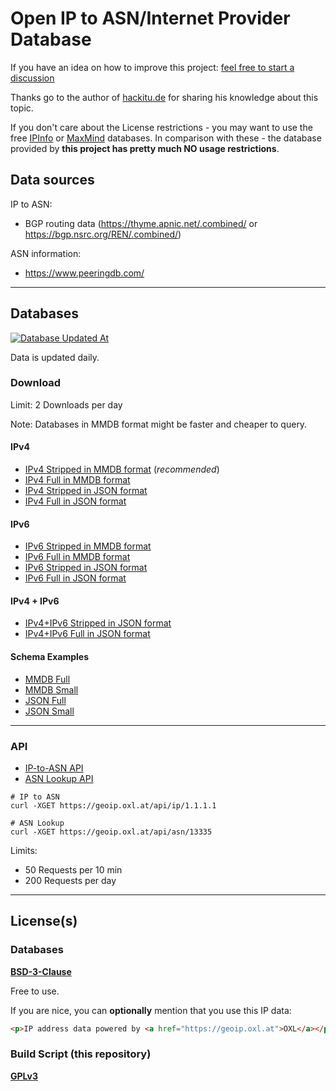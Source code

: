 # Open IP to ASN/Internet Provider Database

If you have an idea on how to improve this project: [feel free to start a discussion](https://github.com/O-X-L/geoip-asn/discussions)

Thanks go to the author of [hackitu.de](https://www.hackitu.de/geoip/) for sharing his knowledge about this topic.

If you don't care about the License restrictions - you may want to use the free [IPInfo](https://ipinfo.io/products/free-ip-database) or [MaxMind](https://dev.maxmind.com/geoip/geolite2-free-geolocation-data) databases. In comparison with these - the database provided by **this project has pretty much NO usage restrictions**.

## Data sources

IP to ASN:
* BGP routing data (https://thyme.apnic.net/.combined/ or https://bgp.nsrc.org/REN/.combined/)

ASN information:
* https://www.peeringdb.com/

----

## Databases

[![Database Updated At](https://geoip.oxl.at/file/updated.svg)](https://geoip.oxl.at/file/updated.svg)

Data is updated daily.

### Download

Limit: 2 Downloads per day

Note: Databases in MMDB format might be faster and cheaper to query.

#### IPv4

* [IPv4 Stripped in MMDB format](https://geoip.oxl.at/file/asn_ipv4_small.mmdb.zip) (*recommended*)
* [IPv4 Full in MMDB format](https://geoip.oxl.at/file/asn_ipv4_full.mmdb.zip)
* [IPv4 Stripped in JSON format](https://geoip.oxl.at/file/asn_ipv4_small.json.zip)
* [IPv4 Full in JSON format](https://geoip.oxl.at/file/asn_ipv4_full.json.zip)


#### IPv6

* [IPv6 Stripped in MMDB format](https://geoip.oxl.at/file/asn_ipv6_small.mmdb.zip)
* [IPv6 Full in MMDB format](https://geoip.oxl.at/file/asn_ipv6_full.mmdb.zip)
* [IPv6 Stripped in JSON format](https://geoip.oxl.at/file/asn_ipv6_small.json.zip)
* [IPv6 Full in JSON format](https://geoip.oxl.at/file/asn_ipv6_full.json.zip)

#### IPv4 + IPv6

* [IPv4+IPv6 Stripped in JSON format](https://geoip.oxl.at/file/asn_small.json.zip)
* [IPv4+IPv6 Full in JSON format](https://geoip.oxl.at/file/asn_full.json.zip)


#### Schema Examples

* [MMDB Full](https://github.com/O-X-L/geoip-asn/blob/latest/example/mmdb_full.json)
* [MMDB Small](https://github.com/O-X-L/geoip-asn/blob/latest/example/mmdb_small.json)
* [JSON Full](https://github.com/O-X-L/geoip-asn/blob/latest/example/json_full.json)
* [JSON Small](https://github.com/O-X-L/geoip-asn/blob/latest/example/json_small.json)

----

### API

* [IP-to-ASN API](https://geoip.oxl.at/api/ip)
* [ASN Lookup API](https://geoip.oxl.at/api/asn/13335)

```
# IP to ASN
curl -XGET https://geoip.oxl.at/api/ip/1.1.1.1

# ASN Lookup
curl -XGET https://geoip.oxl.at/api/asn/13335
```

Limits:

* 50 Requests per 10 min
* 200 Requests per day

----

## License(s)

### Databases

**[BSD-3-Clause](https://opensource.org/license/bsd-3-clause)**

Free to use.

If you are nice, you can **optionally** mention that you use this IP data: 

```html
<p>IP address data powered by <a href="https://geoip.oxl.at">OXL</a></p>
```

### Build Script (this repository)

**[GPLv3](https://www.gnu.org/licenses/gpl-3.0.en.html)**
